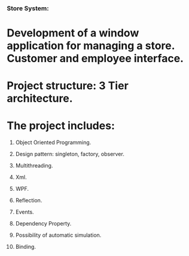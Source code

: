 ### Store System:

# Development of a window application for managing a store. Customer and employee interface.

# Project structure: 3 Tier architecture.

# The project includes:

1. Object Oriented Programming.

2. Design pattern: singleton, factory, observer.

3. Multithreading.

4. Xml.

5. WPF.

6. Reflection.

7. Events.

8. Dependency Property.

9. Possibility of automatic simulation.

10. Binding.
